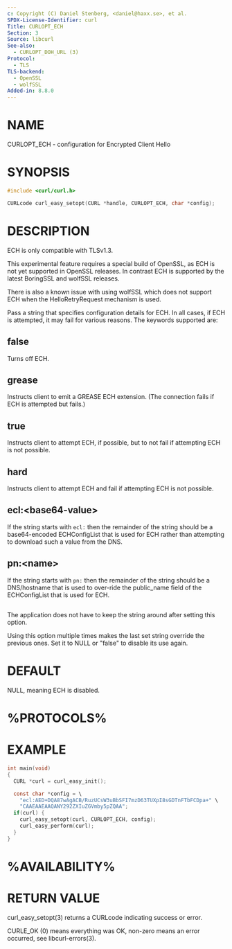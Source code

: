 ```yaml
---
c: Copyright (C) Daniel Stenberg, <daniel@haxx.se>, et al.
SPDX-License-Identifier: curl
Title: CURLOPT_ECH
Section: 3
Source: libcurl
See-also:
  - CURLOPT_DOH_URL (3)
Protocol:
  - TLS
TLS-backend:
  - OpenSSL
  - wolfSSL
Added-in: 8.8.0
---
```


# NAME

CURLOPT_ECH - configuration for Encrypted Client Hello

# SYNOPSIS

~~~c
#include <curl/curl.h>

CURLcode curl_easy_setopt(CURL *handle, CURLOPT_ECH, char *config);
~~~

# DESCRIPTION

ECH is only compatible with TLSv1.3.

This experimental feature requires a special build of OpenSSL, as ECH is not
yet supported in OpenSSL releases. In contrast ECH is supported by the latest
BoringSSL and wolfSSL releases.

There is also a known issue with using wolfSSL which does not support ECH when
the HelloRetryRequest mechanism is used.

Pass a string that specifies configuration details for ECH. In all cases, if
ECH is attempted, it may fail for various reasons. The keywords supported are:

## false

Turns off ECH.

## grease

Instructs client to emit a GREASE ECH extension. (The connection fails if ECH
is attempted but fails.)

## true

Instructs client to attempt ECH, if possible, but to not fail if attempting
ECH is not possible.

## hard

Instructs client to attempt ECH and fail if attempting ECH is not possible.

## ecl:\<base64-value\>

If the string starts with `ecl:` then the remainder of the string should be a
base64-encoded ECHConfigList that is used for ECH rather than attempting to
download such a value from the DNS.

## pn:\<name\>

If the string starts with `pn:` then the remainder of the string should be a
DNS/hostname that is used to over-ride the public_name field of the
ECHConfigList that is used for ECH.

##

The application does not have to keep the string around after setting this
option.

Using this option multiple times makes the last set string override the
previous ones. Set it to NULL or "false" to disable its use again.

# DEFAULT

NULL, meaning ECH is disabled.

# %PROTOCOLS%

# EXAMPLE

~~~c
int main(void)
{
  CURL *curl = curl_easy_init();

  const char *config = \
    "ecl:AED+DQA87wAgACB/RuzUCsW3uBbSFI7mzD63TUXpI8sGDTnFTbFCDpa+" \
    "CAAEAAEAAQANY292ZXIuZGVmby5pZQAA";
  if(curl) {
    curl_easy_setopt(curl, CURLOPT_ECH, config);
    curl_easy_perform(curl);
  }
}
~~~
# %AVAILABILITY%

# RETURN VALUE

curl_easy_setopt(3) returns a CURLcode indicating success or error.

CURLE_OK (0) means everything was OK, non-zero means an error occurred, see
libcurl-errors(3).
